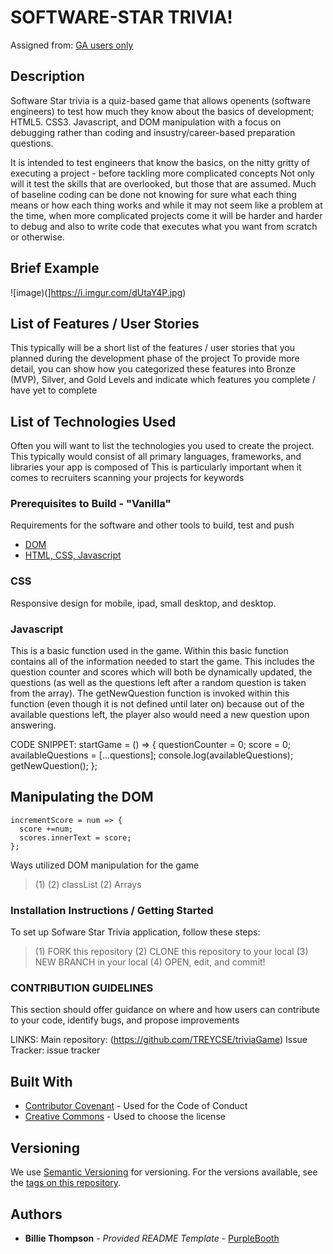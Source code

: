 # SOFTWARE-STAR TRIVIA!

Assigned from:
[GA users only](https://git.generalassemb.ly/dc-wdi-fundamentals/game-of-war)

## Description
Software Star trivia is a quiz-based game that allows openents (software  engineers) to test how much they know about the basics of development; HTML5. CSS3. Javascript, and DOM manipulation with a focus on debugging rather than coding and insustry/career-based preparation questions.

It is intended to test engineers that know the basics, on the nitty gritty of executing a project - before tackling more complicated concepts
Not only will it test the skills that are overlooked, but those that are assumed. Much of baseline coding can be done not knowing for sure what each thing means or how each thing works and while it may not seem like a problem at the time, when more complicated projects come it will be harder and harder to debug and also to write code that executes what you want from scratch or otherwise.

## Brief Example
![image)(]https://i.imgur.com/dUtaY4P.jpg)

## List of Features / User Stories
This typically will be a short list of the features / user stories that you planned during the development phase of the project
To provide more detail, you can show how you categorized these features into Bronze (MVP), Silver, and Gold Levels and indicate which features you complete / have yet to complete

## List of Technologies Used
Often you will want to list the technologies you used to create the project.
This typically would consist of all primary languages, frameworks, and libraries your app is composed of
This is particularly important when it comes to recruiters scanning your projects for keywords

### Prerequisites to Build - "Vanilla"

Requirements for the software and other tools to build, test and push 
- [DOM](https://git.generalassemb.ly/dc-wdi-fundamentals/objects-intro)
- [HTML, CSS, Javascript](https://git.generalassemb.ly/dc-wdi-fundamentals/javascript-oop/blob/master/object-oriented-javascript.md)

### CSS
Responsive design for mobile, ipad, small desktop, and desktop.

### Javascript

This is a basic function used in the game. Within this basic function contains all of the information needed to start the game.
This includes the question counter and scores which will both be dynamically updated, the questions (as well as the questions left after a random question is taken from the array).
The getNewQuestion function is invoked within this function (even though it is not defined until later on) because out of the available questions left, the player also would need a new question upon answering.

CODE SNIPPET:
    startGame = () => {
      questionCounter = 0;
      score = 0;
      availableQuestions = [...questions];
      console.log(availableQuestions);
      getNewQuestion();
    };


## Manipulating the DOM

    incrementScore = num => {
      score +=num;
      scores.innerText = score;
    };

Ways utilized DOM manipulation for the game

> (1)
> (2) classList
> (2) Arrays


### Installation Instructions / Getting Started
To set up Sofware Star Trivia application, follow these steps:

>(1) FORK this repository
>(2) CLONE this repository to your local
>(3) NEW BRANCH in your local 
>(4) OPEN, edit, and commit!

### CONTRIBUTION GUIDELINES
This section should offer guidance on where and how users can contribute to your code, identify bugs, and propose improvements

LINKS:
Main repository: (https://github.com/TREYCSE/triviaGame)
Issue Tracker: issue tracker



## Built With

  - [Contributor Covenant](https://www.contributor-covenant.org/) - Used
    for the Code of Conduct
  - [Creative Commons](https://creativecommons.org/) - Used to choose
    the license

## Versioning

We use [Semantic Versioning](http://semver.org/) for versioning. For the versions
available, see the [tags on this
repository](https://github.com/PurpleBooth/a-good-readme-template/tags).

## Authors

  - **Billie Thompson** - *Provided README Template* -
    [PurpleBooth](https://github.com/PurpleBooth)

